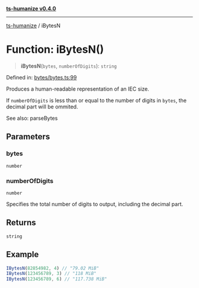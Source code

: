 [**ts-humanize v0.4.0**](../README.md)

***

[ts-humanize](../README.md) / iBytesN

# Function: iBytesN()

> **iBytesN**(`bytes`, `numberOfDigits`): `string`

Defined in: [bytes/bytes.ts:99](https://github.com/Shiv-SB/ts-humanize/blob/28b6c4fe653b4af34bfa09de7ea701f96d00b0f4/src/bytes/bytes.ts#L99)

Produces a human-readable representation of an IEC size.

If `numberOfDigits` is less than or equal to the number of digits in `bytes`, the decimal part will be ommited.

See also: parseBytes

## Parameters

### bytes

`number`

### numberOfDigits

`number`

Specifies the total number of digits to output, including the decimal part.

## Returns

`string`

## Example

```ts
IBytesN(82854982, 4) // "79.02 MiB"
IBytesN(123456789, 3) // "118 MiB"
IBytesN(123456789, 6) // "117.738 MiB"
```
